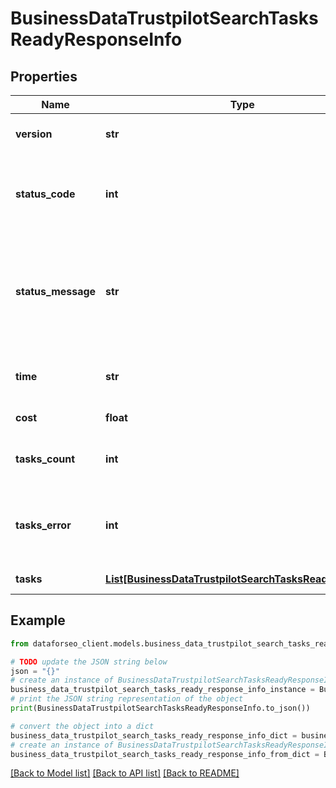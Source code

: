 # BusinessDataTrustpilotSearchTasksReadyResponseInfo


## Properties

Name | Type | Description | Notes
------------ | ------------- | ------------- | -------------
**version** | **str** | the current version of the API | [optional] 
**status_code** | **int** | general status code you can find the full list of the response codes here | [optional] 
**status_message** | **str** | general informational message you can find the full list of general informational messages here | [optional] 
**time** | **str** | total execution time, seconds | [optional] 
**cost** | **float** | total tasks cost, USD | [optional] 
**tasks_count** | **int** | the number of tasks in the tasks array | [optional] 
**tasks_error** | **int** | the number of tasks in the tasks array returned with an error | [optional] 
**tasks** | [**List[BusinessDataTrustpilotSearchTasksReadyTaskInfo]**](BusinessDataTrustpilotSearchTasksReadyTaskInfo.md) | array of tasks | [optional] 

## Example

```python
from dataforseo_client.models.business_data_trustpilot_search_tasks_ready_response_info import BusinessDataTrustpilotSearchTasksReadyResponseInfo

# TODO update the JSON string below
json = "{}"
# create an instance of BusinessDataTrustpilotSearchTasksReadyResponseInfo from a JSON string
business_data_trustpilot_search_tasks_ready_response_info_instance = BusinessDataTrustpilotSearchTasksReadyResponseInfo.from_json(json)
# print the JSON string representation of the object
print(BusinessDataTrustpilotSearchTasksReadyResponseInfo.to_json())

# convert the object into a dict
business_data_trustpilot_search_tasks_ready_response_info_dict = business_data_trustpilot_search_tasks_ready_response_info_instance.to_dict()
# create an instance of BusinessDataTrustpilotSearchTasksReadyResponseInfo from a dict
business_data_trustpilot_search_tasks_ready_response_info_from_dict = BusinessDataTrustpilotSearchTasksReadyResponseInfo.from_dict(business_data_trustpilot_search_tasks_ready_response_info_dict)
```
[[Back to Model list]](../README.md#documentation-for-models) [[Back to API list]](../README.md#documentation-for-api-endpoints) [[Back to README]](../README.md)


